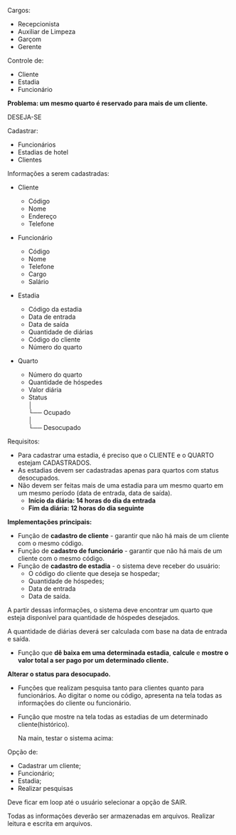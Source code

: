 Cargos:

- Recepcionista
- Auxiliar de Limpeza
- Garçom
- Gerente

Controle de:

- Cliente
- Estadia
- Funcionário

**Problema: um mesmo quarto é reservado para mais de um cliente.**

DESEJA-SE

Cadastrar: 

- Funcionários
- Estadias de hotel
- Clientes

Informações a serem cadastradas:

- Cliente 
  - Código
  - Nome
  - Endereço
  - Telefone
  
- Funcionário
  - Código
  - Nome
  - Telefone
  - Cargo
  - Salário
  
- Estadia
  - Código da estadia
  - Data de entrada
  - Data de saída
  - Quantidade de diárias
  - Código do cliente
  - Número do quarto

- Quarto
  - Número do quarto
  - Quantidade de hóspedes
  - Valor diária
  - Status  
        │  
        └── Ocupado  
        │  
        └── Desocupado  


Requisitos:

- Para cadastrar uma estadia, é preciso que o CLIENTE e o 	QUARTO estejam CADASTRADOS.
- As estadias devem ser cadastradas apenas para quartos com status desocupados.
- Não devem ser feitas mais de uma estadia para um mesmo quarto em um mesmo período (data de entrada, data de saída).
  - **Início da diária: 14 horas do dia da entrada**
  - **Fim da diária: 12 horas do dia seguinte**

**Implementações principais:**

- Função de **cadastro de cliente** - garantir que não há mais de um cliente com o mesmo código.
- Função de **cadastro de funcionário** - garantir que não há mais de um cliente com o mesmo código.
- Função de **cadastro de estadia** - o sistema deve receber do usuário:
  - O código do cliente que deseja se hospedar;
  - Quantidade de hóspedes;
  - Data de entrada
  - Data de saída.

A partir dessas informações, o sistema deve encontrar um quarto que esteja disponível para quantidade de hóspedes desejados.

A quantidade de diárias deverá ser calculada com base na data de entrada e saída.

- Função que **dê baixa em uma determinada estadia**, **calcule** e **mostre o valor total a ser pago por um determinado cliente.**

**Alterar o status para desocupado.**

- Funções que realizam pesquisa tanto para clientes quanto para funcionários. Ao digitar o nome ou código, apresenta na tela todas as informações do cliente ou funcionário.
- Função que mostre na tela todas as estadias de um determinado cliente(histórico).

  Na main, testar o sistema acima:

Opção de:

- Cadastrar um cliente;
- Funcionário;
- Estadia;
- Realizar pesquisas

Deve ficar em loop até o usuário selecionar a opção de SAIR.

Todas as informações deverão ser armazenadas em arquivos. Realizar leitura e escrita em arquivos.
